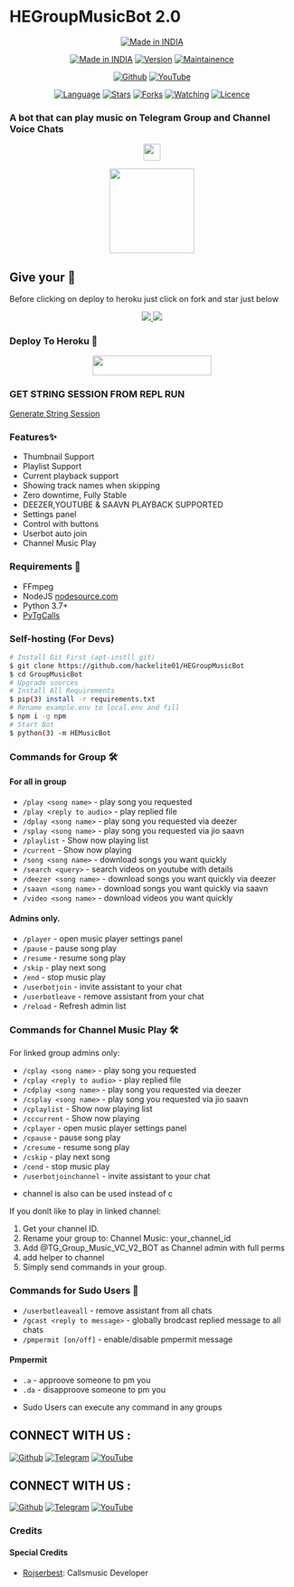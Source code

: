 <h1 align="centre">HEGroupMusicBot 2.0</h1>

<p align="center">
<a href="https://bit.ly/3gnUcN3"><img title="Made in INDIA" src="https://img.shields.io/badge/MADE%20IN-INDIA-SCRIPT?colorA=%23ff8100&colorB=%23017e40&colorC=%23ff0000&style=for-the-badge"></a>
</p>
<p align="center">
<a href="https://t.me/hackelite01"><img title="Made in INDIA" src="https://img.shields.io/badge/Tool-lockhacker-green.svg"></a>
<a href="https://t.me/hackelite01"><img title="Version" src="https://img.shields.io/badge/Version-1.2-green.svg?style=flat-square"></a>
<a href="https://t.me/hackelite01"><img title="Maintainence" src="https://img.shields.io/badge/Maintained%3F-yes-green.svg"></a>
</p>

<p align="center">
<a href="https://github.com/hackelite01"><img title="Github" src="https://img.shields.io/badge/hackelite01-brightgreen?style=for-the-badge&logo=github"></a>
<a href="https://bit.ly/3z38fRK"><img title="YouTube" src="https://img.shields.io/badge/YouTube-HackElite-red?style=for-the-badge&logo=Youtube"></a>
</p>
<p align="center">
<a href="https://github.com/hackelite01"><img title="Language" src="https://img.shields.io/badge/Made%20with-Bash-1f425f.svg?v=103"></a>
<a href="https://github.com/hackelite01"><img title="Stars" src="https://img.shields.io/github/stars/hackelite01/lockhacker?color=red&style=flat-square"></a>
<a href="https://github.com/hackelite01"><img title="Forks" src="https://img.shields.io/github/forks/hackelite01/lockhacker?color=red&style=flat-square"></a>
<a href="https://github.com/hackelite01"><img title="Watching" src="https://img.shields.io/github/watchers/hackelite01/lockhacker?label=Watchers&color=blue&style=flat-square"></a>
<a href="https://github.com/hackelite01"><img title="Licence" src="https://img.shields.io/badge/License-GPL3-red.svg"></a>
</p>


### A bot that can play music on Telegram Group and Channel Voice Chats

<p align="center">
  <a href="https://github.com/hackelite01/HEGroupMusicBot">
     <img height="30px" src="https://img.shields.io/badge/Group%20Music%20Bot-red?style=for-the-badge&logo=github">
  </a>
</p>

<p align="center">
  <a href="https://telegra.ph/file/1218425e8839ab3bbb5cd.jpg">
     <img height="150px" src="https://telegra.ph/file/1218425e8839ab3bbb5cd.jpg">
  </a>
</p>

## Give your 💙

Before clicking on deploy to heroku just click on fork and star just below

<p align="center">
  <a href="https://github.com/hackelite01/HEGroupMusicBot/fork">
    <img src="https://img.shields.io/github/forks/hackelite01/HEGroupMusicBot?label=Fork&style=social">
    
  </a>
  <a href="https://github.com/hackelite01/HEGroupMusicBot">
    <img src="https://img.shields.io/github/stars/hackelite01/HEGroupMusicBot?style=social">
  </a>
</p>


### Deploy To Heroku 📡

<p align="center"><a href="https://heroku.com/deploy?template=https://github.com/hackelite01/HEGroupMusicBot"> <img src="https://img.shields.io/badge/Deploy%20To%20Heroku-blueviolet?style=for-the-badge&logo=heroku" width="210" height="34.45"/></a></p>

###  GET STRING SESSION FROM REPL RUN

 [Generate String Session](https://replit.com/@hackelite011/HEGroupMusicBot)
 
### Features✨

- Thumbnail Support
- Playlist Support
- Current playback support
- Showing track names when skipping
- Zero downtime, Fully Stable
- DEEZER,YOUTUBE & SAAVN PLAYBACK SUPPORTED
- Settings panel
- Control with buttons
- Userbot auto join
- Channel Music Play
### Requirements 📝

- FFmpeg
- NodeJS [nodesource.com](https://nodesource.com/)
- Python 3.7+
- [PyTgCalls](https://github.com/pytgcalls/pytgcalls)

### Self-hosting (For Devs) 
```sh
# Install Git First (apt-instll git)
$ git clone https://github.com/hackelite01/HEGroupMusicBot
$ cd GroupMusicBot
# Upgrade sources
# Install All Requirements 
$ pip(3) install -r requirements.txt
# Rename example.env to local.env and fill
$ npm i -g npm
# Start Bot 
$ python(3) -m HEMusicBot
```

### Commands for Group 🛠️
#### For all in group

- `/play <song name>` - play song you requested
- `/play <reply to audio>` - play replied file
- `/dplay <song name>` - play song you requested via deezer
- `/splay <song name>` - play song you requested via jio saavn
- `/playlist` - Show now playing list
- `/current` - Show now playing
- `/song <song name>` - download songs you want quickly
- `/search <query>` - search videos on youtube with details
- `/deezer <song name>` - download songs you want quickly via deezer
- `/saavn <song name>` - download songs you want quickly via saavn
- `/video <song name>` - download videos you want quickly

#### Admins only.
- `/player` - open music player settings panel
- `/pause` - pause song play
- `/resume` - resume song play
- `/skip` - play next song
- `/end` - stop music play
- `/userbotjoin` - invite assistant to your chat
- `/userbotleave` - remove assistant from your chat
- `/reload` - Refresh admin list

### Commands for Channel Music Play 🛠️
For linked group admins only:
- `/cplay <song name>` - play song you requested
- `/cplay <reply to audio>` - play replied file
- `/cdplay <song name>` - play song you requested via deezer
- `/csplay <song name>` - play song you requested via jio saavn
- `/cplaylist` - Show now playing list
- `/cccurrent` - Show now playing
- `/cplayer` - open music player settings panel
- `/cpause` - pause song play
- `/cresume` - resume song play
- `/cskip` - play next song
- `/cend` - stop music play
- `/userbotjoinchannel` - invite assistant to your chat
* channel is also can be used instead of c

If you donlt like to play in linked channel:
 1. Get your channel ID.
 2. Rename your group to: Channel Music: your_channel_id
 3. Add @TG_Group_Music_VC_V2_BOT as Channel admin with full perms
 4. add helper to channel
 5. Simply send commands in your group.

### Commands for Sudo Users 👻
- `/userbotleaveall` - remove assistant from all chats
- `/gcast <reply to message>` - globally brodcast replied message to all chats
- `/pmpermit [on/off]` - enable/disable pmpermit message

#### Pmpermit
- `.a` - approove someone to pm you
- `.da` - disapproove someone to pm you
+ Sudo Users can execute any command in any groups


## CONNECT WITH US :

<a href="https://GitHub.com/hackelite01"><img title="Github" src="https://img.shields.io/badge/hackelite01-brightgreen?style=for-the-badge&logo=github"></a>
[![Telegram](https://img.shields.io/badge/TELEGRAM-CHANNEL-red?style=for-the-badge&logo=telegram)](https://t.me/hackelite01)
<a href="https://bit.ly/3z38fRK"><img title="YouTube" src="https://img.shields.io/badge/YouTube-HackElitered?style=for-the-badge&logo=Youtube"></a>
## CONNECT WITH US :

<a href="https://GitHub.com/hackelite01"><img title="Github" src="https://img.shields.io/badge/hackelite01-brightgreen?style=for-the-badge&logo=github"></a>
[![Telegram](https://img.shields.io/badge/TELEGRAM-CHANNEL-red?style=for-the-badge&logo=telegram)](https://t.me/hackelite01)
<a href="https://bit.ly/3z38fRK"><img title="YouTube" src="https://img.shields.io/badge/YouTube-HackElitered?style=for-the-badge&logo=Youtube"></a>



### Credits
#### Special Credits
- [Rojserbest](http://github.com/rojserbes): Callsmusic Developer
